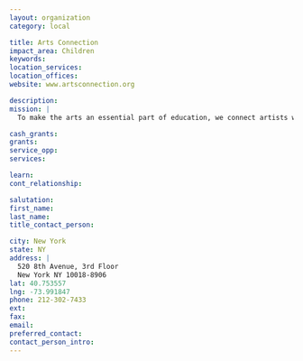 ```yaml
---
layout: organization
category: local

title: Arts Connection
impact_area: Children
keywords: 
location_services: 
location_offices: 
website: www.artsconnection.org

description: 
mission: |
  To make the arts an essential part of education, we connect artists with children, families and schools in creative partnerships for teaching and learning.

cash_grants: 
grants: 
service_opp: 
services: 

learn: 
cont_relationship: 

salutation: 
first_name: 
last_name: 
title_contact_person: 

city: New York
state: NY
address: |
  520 8th Avenue, 3rd Floor  
  New York NY 10018-8906
lat: 40.753557
lng: -73.991847
phone: 212-302-7433
ext: 
fax: 
email: 
preferred_contact: 
contact_person_intro: 
---
```

